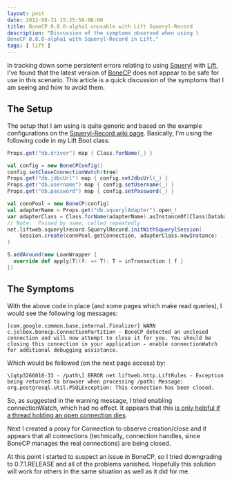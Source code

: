 ```yaml
---
layout: post
date: 2012-08-31 15:25:58-06:00
title: BoneCP 0.8.0-alpha1 unusable with Lift Squeryl-Record
description: "Discussion of the symptoms observed when using \
BoneCP 0.8.0-alpha1 with Squeryl-Record in Lift."
tags: [ lift ]
---
```

In tracking down some persistent errors relating to using
[Squeryl](http://squeryl.org) with [Lift](http://liftweb.net/), I've found that
the latest version of [BoneCP](http://www.jolbox.com/) does not appear to be safe
for use in this scenario.  This article is a quick discussion of the symptoms
that I am seeing and how to avoid them.

<!--more-->

## The Setup

The setup that I am using is quite generic and based on the example
configurations on the [Squeryl-Record wiki
page](https://app.assembla.com/wiki/show/liftweb/Squeryl).  Basically, I'm
using the following code in my Lift Boot class:

``` scala
Props.get("db.driver") map { Class.forName(_) }

val config = new BoneCPConfig()
config.setCloseConnectionWatch(true)
Props.get("db.jdbcUrl") map { config.setJdbcUrl(_) }
Props.get("db.username") map { config.setUsername(_) }
Props.get("db.password") map { config.setPassword(_) }

val connPool = new BoneCP(config)
val adapterName = Props.get("db.squerylAdapter").open_!
var adapterClass = Class.forName(adapterName).asInstanceOf[Class[DatabaseAdapter]]
// Note:  Passed by name, called repeatedly
net.liftweb.squerylrecord.SquerylRecord.initWithSquerylSession(
    Session.create(connPool.getConnection, adapterClass.newInstance)
)

S.addAround(new LoanWrapper {
  override def apply[T](f: => T): T = inTransaction { f }
})
```

## The Symptoms

With the above code in place (and some pages which make read queries), I would
see the following log messages:

    [com.google.common.base.internal.Finalizer] WARN  c.jolbox.bonecp.ConnectionPartition - BoneCP detected an unclosed connection and will now attempt to close it for you. You should be closing this connection in your application - enable connectionWatch for additional debugging assistance.

Which would be followed (on the next page access) by:

    \[qtp3266018-33 - /path\] ERROR net.liftweb.http.LiftRules - Exception being returned to browser when processing /path: Message: org.postgresql.util.PSQLException: This connection has been closed.

So, as suggested in the warning message, I tried enabling connectionWatch,
which had no effect.  It appears that this [is only helpful if a thread holding
an open connection dies](http://forum.jolbox.com/viewtopic.php?f=3&t=213#p874).

Next I created a proxy for Connection to observe creation/close and it appears
that all connections (technically, connection handles, since BoneCP manages the
real connections) are being closed.

At this point I started to suspect an issue in BoneCP, so I tried downgrading
to 0.7.1.RELEASE and all of the problems vanished.  Hopefully this solution
will work for others in the same situation as well as it did for me.
